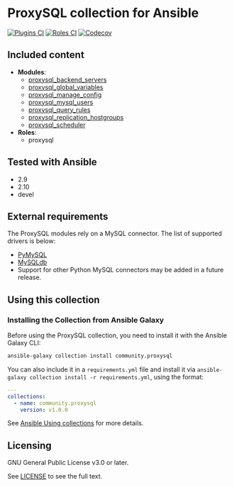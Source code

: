 # ProxySQL collection for Ansible
[![Plugins CI](https://github.com/ansible-collections/community.proxysql/workflows/Plugins%20CI/badge.svg?event=push)](https://github.com/ansible-collections/community.proxysql/actions?query=workflow%3A"Plugins+CI") [![Roles CI](https://github.com/ansible-collections/community.proxysql/workflows/Roles%20CI/badge.svg?event=push)](https://github.com/ansible-collections/community.proxysql/actions?query=workflow%3A"Roles+CI") [![Codecov](https://img.shields.io/codecov/c/github/ansible-collections/community.proxysql)](https://codecov.io/gh/ansible-collections/community.proxysql)

## Included content

- **Modules**:
  - [proxysql_backend_servers](https://docs.ansible.com/ansible/latest/modules/proxysql_backend_servers_module.html)
  - [proxysql_global_variables](https://docs.ansible.com/ansible/latest/modules/proxysql_global_variables_module.html)
  - [proxysql_manage_config](https://docs.ansible.com/ansible/latest/modules/proxysql_manage_config_module.html)
  - [proxysql_mysql_users](https://docs.ansible.com/ansible/latest/modules/proxysql_mysql_users_module.html)
  - [proxysql_query_rules](https://docs.ansible.com/ansible/latest/modules/proxysql_query_rules_module.html)
  - [proxysql_replication_hostgroups](https://docs.ansible.com/ansible/latest/modules/proxysql_replication_hostgroups_module.html)
  - [proxysql_scheduler](https://docs.ansible.com/ansible/latest/modules/proxysql_scheduler_module.html)
- **Roles**:
  - proxysql

## Tested with Ansible

- 2.9
- 2.10
- devel

## External requirements

The ProxySQL modules rely on a MySQL connector.  The list of supported drivers is below:

- [PyMySQL](https://github.com/PyMySQL/PyMySQL)
- [MySQLdb](https://github.com/PyMySQL/mysqlclient-python)
- Support for other Python MySQL connectors may be added in a future release.

## Using this collection

### Installing the Collection from Ansible Galaxy

Before using the ProxySQL collection, you need to install it with the Ansible Galaxy CLI:

```bash
ansible-galaxy collection install community.proxysql
```

You can also include it in a `requirements.yml` file and install it via `ansible-galaxy collection install -r requirements.yml`, using the format:

```yaml
---
collections:
  - name: community.proxysql
    version: v1.0.0
```

See [Ansible Using collections](https://docs.ansible.com/ansible/latest/user_guide/collections_using.html) for more details.

## Licensing

GNU General Public License v3.0 or later.

See [LICENSE](https://www.gnu.org/licenses/gpl-3.0.txt) to see the full text.
